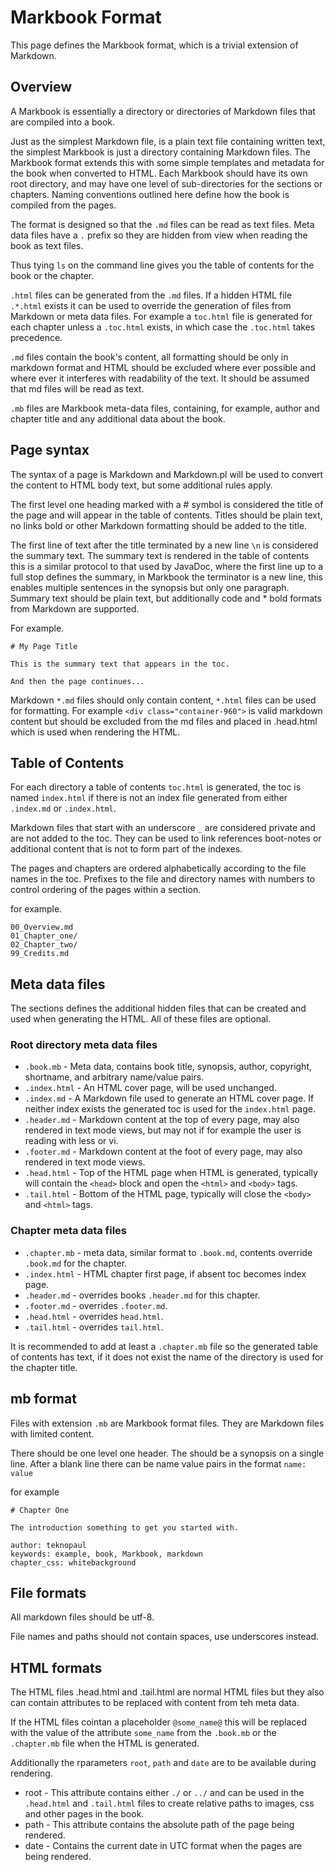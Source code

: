 
# Markbook Format

This page defines the Markbook format, which is a trivial extension of Markdown.

## Overview

A Markbook is essentially a directory or directories of Markdown files that are compiled into a book.

Just as the simplest Markdown file, is a plain text file containing written text, the simplest Markbook is just a directory containing Markdown files.  The Markbook format extends this with some simple templates and metadata for the book when converted to HTML.
Each Markbook should have its own root directory, and may have one level of sub-directories for the sections or chapters.
Naming conventions outlined here define how the book is compiled from the pages.

The format is designed so that the `.md` files can be read as text files. Meta data files have a `.` prefix so they are hidden from view when reading the book as text files.

Thus tying `ls` on the command line gives you the table of contents for the book or the chapter.

`.html` files can be generated from the `.md` files. If a hidden HTML file `.*.html` exists it can be used to override the generation of files from Markdown or meta data files.  For example a `toc.html` file is generated for each chapter unless a `.toc.html` exists, in which case the `.toc.html` takes precedence.

`.md` files contain the book's content, all formatting should be only in markdown format and HTML should be excluded where ever possible and where ever it interferes with readability of the text. It should be assumed that md files will be read as text.

`.mb` files are Markbook meta-data files, containing, for example, author and chapter title and any additional data about the book.

## Page syntax
	
The syntax of a page is Markdown and Markdown.pl will be used to convert the content to HTML body text, but some additional rules apply.

The first level one heading marked with a # symbol is considered the title of the page and will appear in the table of contents.
Titles should be plain text, no links bold or other Markdown formatting should be added to the title.

The first line of text after the title terminated by a new line `\n` is considered the summary text. The summary text is rendered in the table of contents this is a similar protocol to that used by JavaDoc, where the first line up to a full stop defines the summary, in Markbook the terminator is a new line, this enables multiple sentences in the synopsis but only one paragraph.
Summary text should be plain text, but additionally code and * bold formats from Markdown are supported.

For example.

    # My Page Title
    
    This is the summary text that appears in the toc.
    
    And then the page continues...

Markdown `*.md` files should only contain content, `*.html` files can be used for formatting. 
For example `<div class="container-960">` is valid markdown content but should be excluded from the md files and placed in .head.html which is used when rendering the HTML.

## Table of Contents

For each directory a table of contents `toc.html` is generated, the toc is named `index.html` if there is not an index file generated from either `.index.md` or `.index.html`.

Markdown files that start with an underscore `_` are considered private and are not added to the toc. They can be used to link references boot-notes or additional content that is not to form part of the indexes.

The pages and chapters are ordered alphabetically according to the file names in the toc. Prefixes to the file and directory names with numbers to control ordering of the pages within a section.

for example.

    00_Overview.md
    01_Chapter_one/
    02_Chapter_two/
    99_Credits.md

## Meta data files

The sections defines the additional hidden files that can be created and used when generating the HTML. All of these files are optional.

### Root directory meta data files

 * `.book.mb` - Meta data, contains book title, synopsis, author, copyright, shortname, and arbitrary name/value pairs.
 * `.index.html` - An HTML cover page, will be used unchanged.
 * `.index.md` - A Markdown file used to generate an HTML cover page.  If neither index exists the generated toc is used for the `index.html` page.
 * `.header.md` - Markdown content at the top of every page, may also rendered in text mode views, but may not if for example the user is reading with less or vi.
 * `.footer.md` - Markdown content at the foot of every page, may also rendered in text mode views.
 * `.head.html` - Top of the HTML page when HTML is generated, typically will contain the `<head>` block and open the `<html>` and `<body>` tags.
 * `.tail.html` - Bottom of the HTML page, typically will close the `<body>` and `<html>` tags.

### Chapter meta data files

 * `.chapter.mb` - meta data, similar format to `.book.md`, contents override `.book.md` for the chapter.
 * `.index.html` - HTML chapter first page, if absent toc becomes index page.
 * `.header.md` - overrides books `.header.md` for this chapter.
 * `.footer.md` - overrides `.footer.md`.
 * `.head.html` - overrides `head.html`.
 * `.tail.html` - overrides `tail.html`.

It is recommended to add at least a `.chapter.mb` file so the generated table of contents has text, if it does not exist the name of the directory is used for the chapter title.

## mb format

Files with extension `.mb` are Markbook format files. They are Markdown files with limited content. 

There should be one level one header.
The should be a synopsis on a single line.
After a blank line there can be name value pairs in the format `name: value`

for example

    # Chapter One
    
    The introduction something to get you started with.
    
    author: teknopaul
    keywords: example, book, Markbook, markdown
    chapter_css: whitebackground

## File formats

All markdown files should be utf-8.

File names and paths should not contain spaces, use underscores instead.

## HTML formats

The HTML files .head.html and .tail.html are normal HTML files but they also can contain attributes to be replaced with content from teh meta data.

If the HTML files cointan a placeholder `@some_name@` this will be replaced with the value of the attribute `some_name` from the `.book.mb` or the `.chapter.mb` file when the HTML is generated.

Additionally the rparameters `root`, `path` and `date` are to be available during rendering.

 * root - This attribute contains either `./` or `../` and can be used in the `.head.html` and `.tail.html` files to create relative paths to images, css and other pages in the book.
 * path - This attribute contains the absolute path of the page being rendered.
 * date - Contains the current date in UTC format when the pages are being rendered.

